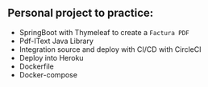 ## Personal project to practice:
* SpringBoot with Thymeleaf to create a ``Factura PDF``
* Pdf-IText Java Library
* Integration source and deploy with CI/CD with CircleCI
* Deploy into Heroku
* Dockerfile
* Docker-compose

